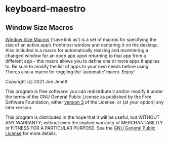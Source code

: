 # keyboard-maestro
<h2>Window Size Macros</h2
for resizing and centering the frontmost window
  
<a href="Window Size Macros.kmmacros">Window Size Macros</a> (‘save link as’) is a set of macros for specifying the size of an active app’s frontmost window and centering it on the desktop. Also included is a macro for automatically resizing and recentering a changed window for an open app upon returning to that app from a different app - this macro allows you to define one or more apps it applies to. Be sure to modify the list of apps to your own needs before using. Theres also a macro for toggling the ‘automatic’ macro. Enjoy! 

Copyright (c) 2021 Joe Jenett

This program is free software: you can redistribute it and/or modify it under the terms of the GNU General Public License as published by the Free Software Foundation, either <a href="https://github.com/joejenett/keyboard-maestro/blob/main/LICENSE">version 3</a> of the License, or (at your option) any later version.

This program is distributed in the hope that it will be useful, but WITHOUT ANY WARRANTY; without even the implied warranty of MERCHANTABILITY or FITNESS FOR A PARTICULAR PURPOSE.  See the <a href="https://www.gnu.org/licenses/#GPL">GNU General Public License</a> for more details.

